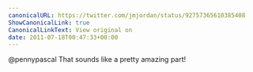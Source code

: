 ```yaml
---
canonicalURL: https://twitter.com/jmjordan/status/92757365610385408
ShowCanonicalLink: true
CanonicalLinkText: View original on
date: 2011-07-18T00:47:33+00:00
---
```

@pennypascal That sounds like a pretty amazing part!